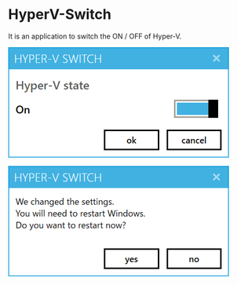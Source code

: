 # HyperV-Switch
It is an application to switch the ON / OFF of Hyper-V.

![ScreenShot001](/docs/images/screenshot001.png)

![ScreenShot002](/docs/images/screenshot002.png)
